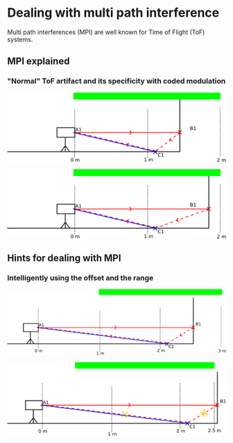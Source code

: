 # Dealing with multi path interference

Multi path interferences (MPI) are well known for Time of Flight (ToF) systems.

## MPI explained
### "Normal" ToF artifact and its specificity with coded modulation

![Normal ToF MPI](images/MPI_simple_in.png)

![Coded mod MPI](images/MPI_simple_out.png)


## Hints for dealing with MPI
### Intelligently using the offset and the range

![MPI offset with wall in range](images/MPI_offset1.png)

![MPI offset with wall out of range](images/MPI_offset05.png)
